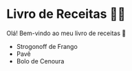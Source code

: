 # Livro de Receitas :man_cook:

Olá! Bem-vindo ao meu livro de receitas :wave:

- Strogonoff de Frango
- Pavê
- Bolo de Cenoura

